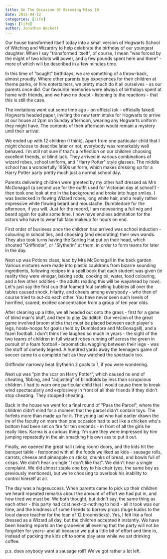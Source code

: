 ```yaml
---
title: On The Occasion Of Becoming Miss 10
date: 2015-04-12
categories: [life]
tags: [life]
author: Jonathan Beckett
---
```


Our house transformed itself today into a small version of Hogwarts School of Witching and Wizardry to help celebrate the birthday of our youngest daughter. When I say "transformed itself", of course, I mean "was forced by the might of two idiots will power, and a few pounds spent here and there" - more of which will be described in a few minutes time.

In this time of "bought" birthdays, we are something of a throw-back, almost proudly. Where other parents buy experiences for their children at theme parks, or hire entertainers, we pretty much do it all ourselves - as our parents once did. Our favourite memories were always of birthdays spent at home with friends, and we have no doubt - listening to the reactions - that this is still the case.

The invitations went out some time ago - on official (ok - officially faked) Hogwarts headed paper, inviting the new term intake for Hogwarts to arrive at our house at 2pm on Sunday afternoon, wearing any Hogwarts uniform they might have. The contents of their afternoon would remain a mystery until their arrival.

We ended up with 12 children (I think). Apart from one particular child that I might choose to describe later or not, everybody was remarkably well behaved. I'm still not sure if that's a reflection on our children choosing excellent friends, or blind luck. They arrived in various combinations of wizard robes, school uniform, and "Harry Potter" style glasses. The middle school has a wonderfully 1950s uniform, which makes dressing up for a Harry Potter party pretty much just a normal school day.

Parents delivering children were greeted by my other half dressed as Mrs McGonagall (a second use for the outfit used for Victorian day at school!) - then took one look at me in the background and broke into huge smiles. I was bedecked in flowing Wizard robes, long white hair, and a really rather impressive white flowing beard and moustache. Dumbledore for the afternoon, if you will. Just for the record, I am notwearing a full wig and beard again for quite some time. I now have endless admiration for the actors who have to wear full face makeup for hours on end.

First order of business once the children had arrived was school induction - colouring in school ties, and choosing (and decorating) their own wands. They also took turns having the Sorting Hat put on their head, which shouted "Griffindor", or "Slytherin" at them, in order to form teams for later in the day.

Next up was Potions class, lead by Mrs McGonagall in the back garden. Various mixtures were made into plastic cauldrons from bizarre sounding ingredients, following recipes in a spell book that each student was given (in reality they were vinegar, baking soda, cooking oil, water, food colouring, and a few other oddities - the adults reading this will be wayahead by now). Let's just say the first cup that foamed foul smelling bubbles all over the tables caused shock, hilarity, and cheers among everybody - who then of course tried to out-do each other. You have never seen such levels of horrified, scared, excited concentration from a group of ten year olds.

After cleaning up a little, we all headed out onto the grass - first for a game of blind man's bluff, and then to play Quidditch. Our version of the great game involved broom sticks that must be placed between each player's legs, hoola-hoops for goals (held by Dumbledore and McGonagall), and a foam football. I don't think I've laughed so much in years - the sight of the two teams of children in full wizard robes running off across the green in pursuit of a foam football - broomsticks waggling between their legs - was the stuff of comedy legend. A hundred yards away the teenagers game of soccer came to a complete halt as they watched the spectacle too.

Griffindor narrowly beat Slytherin 2 goals to 1, if you were wondering.

Next up was "pin the scar on Harry Potter", which caused no end of cheating, fibbing, and "adjusting" of blindfolds by less than scrupulous children. I had to warn one particular child that I would cause them to break wind spectacularly and explosively in front of all their friends if they didn't stop cheating. They stopped cheating.

Back in the house we went for a final round of "Pass the Parcel", where the children didn't mind for a moment that the parcel didn't contain toys. The forfeits more than made up for it. The young lad who had earlier drawn the ire of the faculty on more than one occasion had to act like a chicken who's bottom had been set on fire for ten seconds - in front of all the girls he really likes. Karma is a curious thing. I'm sure they were impressed by him jumping repeatedly in the air, smacking his own ass to put it out.

Finally, we opened the great hall (living room) doors, and the kids hit the banquet table - festooned with all the foods we liked as kids - sausage rolls, carrots, cheese and pineapple on sticks, chunks of bread, and bowls full of crisps. We didn't hear a single "I don't like that". We didn't hear a single complaint. We did almost staple one boy to his chair (yes, the same boy as previously mentioned), but we're choosing to overlook his inability to control himself at all.

The day was a hugesuccess. When parents came to pick up their children we heard repeated remarks about the amount of effort we had put in, and how tired we must be. We both thought, but didn't say, the same thing as each other - this party had cost next-to-nothing to hold - all it took was our time, and the kindness of some friends to borrow props (huge kudos to the local dance teacher for the loan of 12 broomsticks). Yes, I felt like a fool dressed as a Wizard all day, but the children accepted it instantly. We have been hearing reports on the grapevine all evening that the party will not be forgotten for years- and all because we put a little bit of effort and time in, instead of packing the kids off to some play area while we sat drinking coffee.

p.s. does anybody want a sausage roll? We've got rather a lot left.